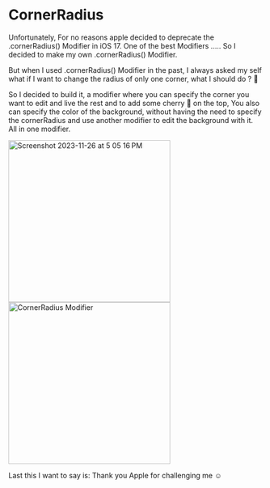 # CornerRadius
Unfortunately, For no reasons apple decided to deprecate the .cornerRadius() Modifier in iOS 17. One of the best Modifiers ..... So I decided to make my own .cornerRadius() Modifier.

But when I used .cornerRadius() Modifier in the past, I always asked my self what if I want to change the radius of only one corner, what I should do ? 🤔

So I decided to build it, a modifier where you can specify the corner you want to edit and live the rest and to add some cherry 🍒 on the top, You also can specify the color of the background, without having the need to specify the cornerRadius and use another modifier to edit the background with it. All in one modifier.

<img width="320" alt="Screenshot 2023-11-26 at 5 05 16 PM" src="https://github.com/EngOmarElsayed/CornerRadius/assets/125718818/b244d62d-6ac7-4bb8-964d-4bb8229b5722">

<img width="320" alt="CornerRadius Modifier" src="https://github.com/EngOmarElsayed/CornerRadius/assets/125718818/36bd9830-f42d-4b40-8365-8579a357a242">

Last this I want to say is: Thank you Apple for challenging me ☺️

